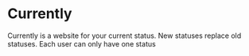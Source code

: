 Currently
=========

Currently is a website for your current status. New statuses replace old statuses. Each user can only have one status
